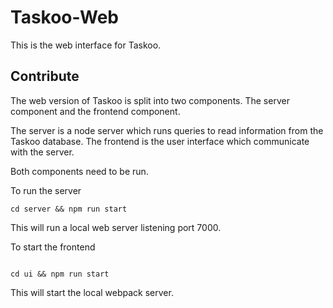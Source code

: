 # Taskoo-Web

This is the web interface for Taskoo.

## Contribute
The web version of Taskoo is split into two components. The server component
and the frontend component.

The server is a node server which runs queries to read information
from the Taskoo database. The frontend is the user interface which
communicate with the server.

Both components need to be run.

To run the server
```
cd server && npm run start
```
This will run a local web server listening port 7000.

To start the frontend
```

cd ui && npm run start
```
This will start the local webpack server.

